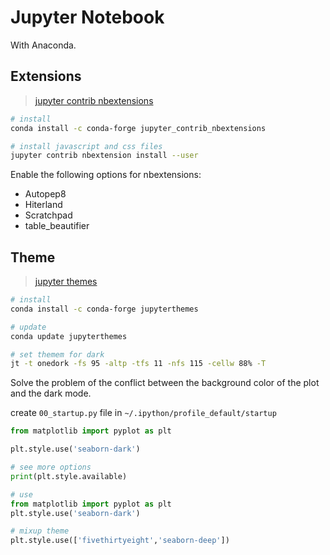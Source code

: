 # Jupyter Notebook

With Anaconda.

## Extensions

> [jupyter contrib nbextensions](https://jupyter-contrib-nbextensions.readthedocs.io/en/latest/install.html)

```bash
# install
conda install -c conda-forge jupyter_contrib_nbextensions

# install javascript and css files
jupyter contrib nbextension install --user
```

Enable the following options for nbextensions:

- Autopep8
- Hiterland
- Scratchpad
- table_beautifier

## Theme

> [jupyter themes](https://github.com/dunovank/jupyter-themes)

```bash
# install
conda install -c conda-forge jupyterthemes

# update
conda update jupyterthemes

# set themem for dark
jt -t onedork -fs 95 -altp -tfs 11 -nfs 115 -cellw 88% -T
```

Solve the problem of the conflict between the background color of the plot and the dark mode.

create `00_startup.py` file in `~/.ipython/profile_default/startup`

```python
from matplotlib import pyplot as plt

plt.style.use('seaborn-dark')
```

```python
# see more options
print(plt.style.available)

# use
from matplotlib import pyplot as plt
plt.style.use('seaborn-dark')

# mixup theme
plt.style.use(['fivethirtyeight','seaborn-deep'])
```
